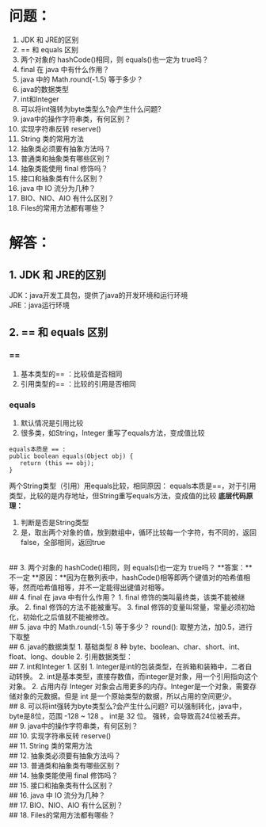 # 问题：
1. JDK 和 JRE的区别
2. == 和 equals 区别
3. 两个对象的 hashCode()相同，则 equals()也一定为 true吗？
4. final 在 java 中有什么作用？
5. java 中的 Math.round(-1.5) 等于多少？
6. java的数据类型
7. int和Integer
8. 可以将int强转为byte类型么?会产生什么问题?
9. java中的操作字符串类，有何区别？ 
10. 实现字符串反转 reserve()
11. String 类的常用方法
12. 抽象类必须要有抽象方法吗？
13.  普通类和抽象类有哪些区别？
14. 抽象类能使用 final 修饰吗？
15. 接口和抽象类有什么区别？
16. java 中 IO 流分为几种？
17. BIO、NIO、AIO 有什么区别？
18. Files的常用方法都有哪些？




# 解答：
##  1. JDK 和 JRE的区别
JDK：java开发工具包，提供了java的开发环境和运行环境
<br>JRE：java运行环境
<br>
##  2. == 和 equals 区别
### == 
1. 基本类型的== ：比较值是否相同
2. 引用类型的== ：比较的引用是否相同
### equals
1. 默认情况是引用比较
2. 很多类，如String，Integer 重写了equals方法，变成值比较
    
  ```
  equals本质是 == :
  public boolean equals(Object obj) {
     return (this == obj);
  }
  ```
两个String类型（引用）用equals比较，相同原因：
equals本质是==，对于引用类型，比较的是内存地址，但String重写equals方法，变成值的比较
**底层代码原理：**
1. 判断是否是String类型
2. 是，取出两个对象的值，放到数组中，循环比较每一个字符，有不同的，返回false，全部相同，返回true

<br>
##  3. 两个对象的 hashCode()相同，则 equals()也一定为 true吗？
**答案：**不一定
**原因：**因为在散列表中，hashCode()相等即两个键值对的哈希值相等，然而哈希值相等，并不一定能得出键值对相等。
<br>
##  4. final 在 java 中有什么作用？
1. final 修饰的类叫最终类，该类不能被继承。
2. final 修饰的方法不能被重写。
3. final 修饰的变量叫常量，常量必须初始化，初始化之后值就不能被修改。
<br>
##  5. java 中的 Math.round(-1.5) 等于多少？
round(): 取整方法，加0.5，进行下取整
<br>
##  6. java的数据类型
1. 基础类型 8 种
	byte、boolean、char、short、int、float、long、double
2. 引用数据类型：
<br>
##  7. int和Integer
1. 区别
	1. Integer是int的包装类型，在拆箱和装箱中，二者自动转换。
	2. int是基本类型，直接存数值，而integer是对象，用一个引用指向这个对象。
2. 占用内存
	Integer 对象会占用更多的内存。Integer是一个对象，需要存储对象的元数据。但是 int 是一个原始类型的数据，所以占用的空间更少。
<br>
##  8. 可以将int强转为byte类型么?会产生什么问题?
可以强制转化，java中，byte是8位，范围 -128 ~ 128 。
int是 32 位。 强转，会导致高24位被丢弃。
<br>
##  9. java中的操作字符串类，有何区别？ 

<br>
##  10. 实现字符串反转 reserve()

<br>
##  11. String 类的常用方法

<br>
##  12. 抽象类必须要有抽象方法吗？

<br>
##  13.  普通类和抽象类有哪些区别？

<br>
##  14. 抽象类能使用 final 修饰吗？

<br>
##  15. 接口和抽象类有什么区别？

<br>
##  16. java 中 IO 流分为几种？

<br>
##  17. BIO、NIO、AIO 有什么区别？

<br>
##  18. Files的常用方法都有哪些？


<br>

